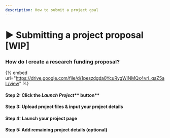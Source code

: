 ```yaml
---
description: How to submit a project goal
---
```


# ▶️ Submitting a project proposal \[WIP]

### How do I create a research funding proposal?

{% embed url="https://drive.google.com/file/d/1peszdgda0YcuRvgWlNMQx4vrI_qaZ5aL/view" %}

#### Step 2: Click the _**Launch Project**_** button**

#### Step 3: Upload project files & input your project details

#### Step 4: Launch your project page

#### Step 5: Add remaining project details (optional)
